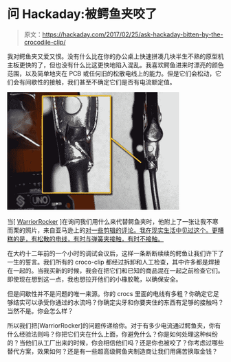 # 问 Hackaday:被鳄鱼夹咬了

> 原文：<https://hackaday.com/2017/02/25/ask-hackaday-bitten-by-the-crocodile-clip/>

我对鳄鱼夹又爱又恨。没有什么比在你的办公桌上快速拼凑几块半生不熟的原型机主板更快的了，但也没有什么比这更快地陷入混乱。我喜欢鳄鱼进来时漂亮的颜色范围，以及简单地夹在 PCB 或任何旧的松散电线上的能力。但是它们会松动，它们会有间歇性的接触，我们甚至不确定它们是否有电流额定值。

[![](img/e170109544cc16414f93af021a049b63.png)](https://hackaday.com/wp-content/uploads/2017/02/aligator-clip-issues-blown-up-closer1.jpg)

当[ [WarriorRocker](http://www.xodustech.com/) ]在询问我们用什么来代替鳄鱼夹时，他附上了一张让我不寒而栗的照片，来自亚马逊上的[对一些剪辑的评论。我在现实生活中见过这个。更糟糕的是，有松散的电线，有时与弹簧夹接触，有时不接触。](https://www.amazon.com/TOTOT-Inches-Test-Alligator-Clips/dp/B016LX8ZBU/ref=sr_1_7?rps=1&ie=UTF8&qid=1487301145&sr=8-7&keywords=alligator+clips&refinements=p_85%3A2470955011)

在大约十二年前的一个小时的调试会议后，这样一条断断续续的鳄鱼让我们许下了一生的誓言。我们所有的 croco-clip 都经过拆卸和人工检查，其中许多都是焊接在一起的。当我买新的时候，我会在把它们和已知的商品混在一起之前检查它们。即使现在想到这一点，我也想拉开他们的小橡胶靴，以确保安全。

但是间歇性并不是问题的唯一来源。你的 crocs 里面的电线有多粗？你确定它足够结实可以承受你通过的水流吗？你确定尖牙和你要夹住的东西有足够的接触吗？当然不是。你会怎么样？

所以我们把[WarriorRocker]的问题传递给你。对于有多少电流通过鳄鱼夹，你有什么经验法则吗？你把它们夹在什么上面，你避免什么？你是如何处理这种纠纷的？当他们从工厂出来的时候，你会相信他们吗？还是你也被咬了？你考虑过哪些替代方案，效果如何？还是有一些超高级鳄鱼夹制造商让我们用痛苦换取金钱？